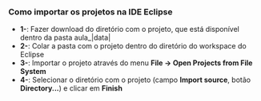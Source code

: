 ### Como importar os projetos na IDE Eclipse

* **1-**: Fazer download do diretório com o projeto, que está disponível dentro da pasta aula_|data|
* **2-**: Colar a pasta com o projeto dentro do diretório do workspace do Eclipse
* **3-**: Importar o projeto através do menu **File -> Open Projects from File System**
* **4-**: Selecionar o diretório com o projeto (campo **Import source**, botão **Directory...**) e clicar em **Finish**

